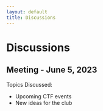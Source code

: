 ```yaml
---
layout: default
title: Discussions
---
```


# Discussions

## Meeting - June 5, 2023

Topics Discussed:
* Upcoming CTF events
* New ideas for the club
